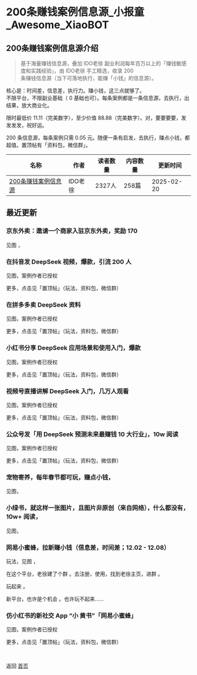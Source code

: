 # 200条赚钱案例信息源_小报童_Awesome_XiaoBOT

## 200条赚钱案例信息源介绍
> 基于海量赚钱信息源，叠加 IDO老徐 副业利润每年百万以上的「赚钱敏感度和实践经验」，由 IDO老徐 手工精选，收录 200  
条赚钱信息源（当下可落地执行，能赚「小钱」的信息源）。    
    
核心是：时间差，信息差，执行力。赚小钱，这三点就够了。    
不限平台，不限副业基础（ 0 基础也可）。每条案例都是一条信息源，去执行，出结果，放大商业化。    
    
限时最低价 11.11（完美数字），至少价值 88.88（完美数字）。对，要要要要，发发发发，祝好运。    
    
200 条信息源，每条案例只需 0.05 元。随便一条有启发，去执行，赚点小钱，都超值。置顶帖有「资料包，微信群」。  
  


|名称|作者|读者数量|内容数量|更新时间|
|---|---|---|---|---|
|[200条赚钱案例信息源](https://xiaobot.net/p/xinxi?refer=0b133df9-27dc-423b-8101-639049001c13)|IDO老徐|2327人|258篇|2025-02-20|

## 最近更新
### 京东外卖：邀请一个商家入驻京东外卖，奖励 170

见图 ，

### 在抖音发 DeepSeek 视频，爆款，引流 200 人

见图，案例作者已授权

更多，点击见「置顶帖」（玩法，资料包，微信群）

### 在拼多多卖 DeepSeek 资料

见图，案例作者已授权

更多，点击见「置顶帖」（玩法，资料包，微信群）

### 小红书分享 DeepSeek 应用场景和使用入门，爆款

见图，案例作者已授权

更多，点击见「置顶帖」（玩法，资料包，微信群）

### 视频号直播讲解 DeepSeek 入门，几万人观看

见图，案例作者已授权

更多，点击见「置顶帖」（玩法，资料包，微信群）

### 公众号发「用 DeepSeek 预测未来最赚钱 10 大行业」，10w 阅读

见图，案例作者已授权

更多，点击见「置顶帖」（玩法，资料包，微信群）

### 宠物寄养，每年春节都可玩，赚点小钱，

见图，

### 小绿书，就这样一张图片，且图片非原创（来自网络），什么都没有，10w+ 阅读，

见图，

### 网易小蜜蜂，拉新赚小钱（信息差，时间差；12.02 - 12.08）

玩法，见图 ，

在这个平台，老徐建了个群 。去注册，使用，找到老徐主页，进群 。

玩起来 。

新平台，也许是个机会 。也许玩不起来......

### 仿小红书的新社交 App “小 黄书”「网易小蜜蜂」

见图，案例作者已授权

更多，点击见「置顶帖」（玩法，资料包，微信群）


<a href="https://github.com/Reno9527/awesome-xiaobot" style="color: white; text-decoration: none;">awesome-xiaobot</a>

返回 [首页](../README.md)

